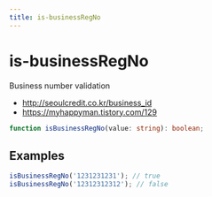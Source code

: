 ```yaml
---
title: is-businessRegNo
---
```


# is-businessRegNo

Business number validation

- http://seoulcredit.co.kr/business_id
- https://myhappyman.tistory.com/129

```typescript
function isBusinessRegNo(value: string): boolean;
```

## Examples

```typescript
isBusinessRegNo('1231231231'); // true
isBusinessRegNo('12312312312'); // false
```
